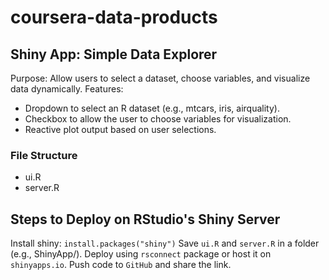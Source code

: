 # coursera-data-products

## Shiny App: Simple Data Explorer
Purpose: Allow users to select a dataset, choose variables, and visualize data dynamically.
Features:
- Dropdown to select an R dataset (e.g., mtcars, iris, airquality).
- Checkbox to allow the user to choose variables for visualization.
- Reactive plot output based on user selections.

### File Structure
- ui.R
- server.R

## Steps to Deploy on RStudio's Shiny Server
Install shiny: `install.packages("shiny")`
Save `ui.R` and `server.R` in a folder (e.g., ShinyApp/).
Deploy using `rsconnect` package or host it on `shinyapps.io`.
Push code to `GitHub` and share the link.
